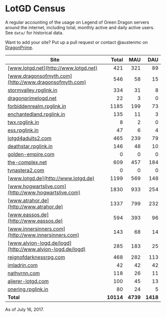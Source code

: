 # LotGD Census
A regular accounting of the usage on Legend of Green Dragon servers around the internet, including total, monthly active and daily active users. See `data/` for historical data.

Want to add your site? Put up a pull request or contact @austenmc on [DragonPrime](http://dragonprime.net).


Site | Total | MAU | DAU
--- | ---:| ---:| ---:
[www.lotgd.net](http://www.lotgd.net)|421|321|89
[www.dragonsofmyth.com](http://www.dragonsofmyth.com)|546|58|15
[stormvalley.rpglink.in](http://stormvalley.rpglink.in)|334|31|8
[dragonprimelogd.net](http://dragonprimelogd.net)|22|3|0
[forbiddenrealm.rpglink.in](http://forbiddenrealm.rpglink.in)|1185|199|73
[enchantedland.rpglink.in](http://enchantedland.rpglink.in)|135|11|3
[twx.rpglink.in](http://twx.rpglink.in)|8|2|0
[ess.rpglink.in](http://ess.rpglink.in)|47|6|4
[lotgd4adults2.com](http://lotgd4adults2.com)|465|239|79
[deathstar.rpglink.in](http://deathstar.rpglink.in)|146|48|10
[golden-empire.com](http://golden-empire.com)|0|0|0
[the-complex.net](http://the-complex.net)|609|457|184
[tynastera2.com](http://tynastera2.com)|0|0|0
[www.lotgd.de](http://www.lotgd.de)|1199|569|148
[www.hogwartslive.com](http://www.hogwartslive.com)|1830|933|254
[www.atrahor.de](http://www.atrahor.de)|1337|799|232
[www.eassos.de](http://www.eassos.de)|594|393|96
[www.innersinners.com](http://www.innersinners.com)|143|68|14
[www.alvion-logd.de/logd](http://www.alvion-logd.de/logd)|285|183|25
[reignofdarknessrpg.com](http://reignofdarknessrpg.com)|468|282|113
[imladrin.com](http://imladrin.com)|42|42|42
[nathyrnn.com](http://nathyrnn.com)|118|26|11
[aljerer-lotgd.com](http://aljerer-lotgd.com)|100|45|13
[onering.rpglink.in](http://onering.rpglink.in)|80|24|5
**Total**|**10114**|**4739**|**1418**

As of July 16, 2017.
